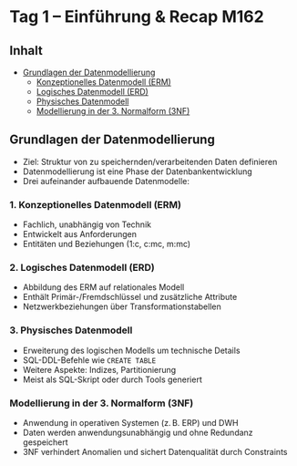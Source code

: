 # Tag 1 – Einführung & Recap M162

## Inhalt
- [Grundlagen der Datenmodellierung](#grundlagen-der-datenmodellierung)
  - [Konzeptionelles Datenmodell (ERM)](#1-konzeptionelles-datenmodell-erm)
  - [Logisches Datenmodell (ERD)](#2-logisches-datenmodell-erd)
  - [Physisches Datenmodell](#3-physisches-datenmodell)
  - [Modellierung in der 3. Normalform (3NF)](#modellierung-in-der-3-normalform-3nf)


## Grundlagen der Datenmodellierung

- Ziel: Struktur von zu speichernden/verarbeitenden Daten definieren  
- Datenmodellierung ist eine Phase der Datenbankentwicklung  
- Drei aufeinander aufbauende Datenmodelle:

### 1. Konzeptionelles Datenmodell (ERM)
- Fachlich, unabhängig von Technik  
- Entwickelt aus Anforderungen  
- Entitäten und Beziehungen (1:c, c:mc, m:mc)

### 2. Logisches Datenmodell (ERD)
- Abbildung des ERM auf relationales Modell  
- Enthält Primär-/Fremdschlüssel und zusätzliche Attribute  
- Netzwerkbeziehungen über Transformationstabellen

### 3. Physisches Datenmodell
- Erweiterung des logischen Modells um technische Details  
- SQL-DDL-Befehle wie `CREATE TABLE`  
- Weitere Aspekte: Indizes, Partitionierung  
- Meist als SQL-Skript oder durch Tools generiert

### Modellierung in der 3. Normalform (3NF)
- Anwendung in operativen Systemen (z. B. ERP) und DWH  
- Daten werden anwendungsunabhängig und ohne Redundanz gespeichert  
- 3NF verhindert Anomalien und sichert Datenqualität durch Constraints
